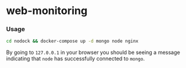 # web-monitoring

### Usage

```bash
cd nodock && docker-compose up -d mongo node nginx
```

By going to `127.0.0.1` in your browser you should be seeing a message indicating that `node` has successfully connected to `mongo`.
